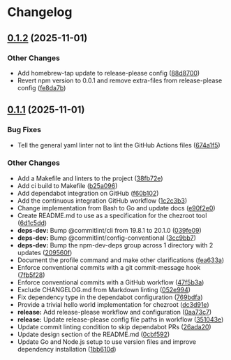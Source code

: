 # Changelog

## [0.1.2](https://github.com/main-branch/chezroot/compare/v0.1.1...v0.1.2) (2025-11-01)


### Other Changes

* Add homebrew-tap update to release-please config ([88d8700](https://github.com/main-branch/chezroot/commit/88d8700a85adbd46c8d4ce6492c7a6a46750f35c))
* Revert npm version to 0.0.1 and remove extra-files from release-please config ([fe8da7b](https://github.com/main-branch/chezroot/commit/fe8da7bfcffc07221d41044418e4bdaea7927f61))

## [0.1.1](https://github.com/main-branch/chezroot/compare/v0.1.0...v0.1.1) (2025-11-01)


### Bug Fixes

* Tell the general yaml linter not to lint the GitHub Actions files ([674a1f5](https://github.com/main-branch/chezroot/commit/674a1f56034c4559a8f78956df83b32a5ce005ff))


### Other Changes

* Add a Makefile and linters to the project ([38fb72e](https://github.com/main-branch/chezroot/commit/38fb72e8cdbfd03c5384b0b90e5d38e6df14ac81))
* Add ci build to Makefile ([b25a096](https://github.com/main-branch/chezroot/commit/b25a0968d73c1046a5d096945af8b37bdb8bb98e))
* Add dependabot integration on GitHub ([f60b102](https://github.com/main-branch/chezroot/commit/f60b102f6e53482079c0b884ba5071d3b8e6e34b))
* Add the continuous integration GitHub workflow ([1c2c3b3](https://github.com/main-branch/chezroot/commit/1c2c3b3730ed1f343ee0a32fa654b7a8d9afcda1))
* Change implementation from Bash to Go and update docs ([e90f2e0](https://github.com/main-branch/chezroot/commit/e90f2e0e63c014dd5cf58ccd1c2735675b483974))
* Create README.md to use as a specification for the chezroot tool ([6d1c5dd](https://github.com/main-branch/chezroot/commit/6d1c5dd6cad37af6b8e1a41ac35875102d3a992e))
* **deps-dev:** Bump @commitlint/cli from 19.8.1 to 20.1.0 ([039fe09](https://github.com/main-branch/chezroot/commit/039fe0903f89c69daf1e546eed5e87a12082b6e2))
* **deps-dev:** Bump @commitlint/config-conventional ([3cc9bb7](https://github.com/main-branch/chezroot/commit/3cc9bb75cb15224d606ea7c36673fedcfd50e387))
* **deps-dev:** Bump the npm-dev-deps group across 1 directory with 2 updates ([209560f](https://github.com/main-branch/chezroot/commit/209560feb0e3a7ccbc87a53b77169cb64bb5ecb1))
* Document the profile command and make other clarifications ([fea633a](https://github.com/main-branch/chezroot/commit/fea633a9c820bbd2526e452a20abadf0b905e3e9))
* Enforce conventional commits with a git commit-message hook ([7fb5f28](https://github.com/main-branch/chezroot/commit/7fb5f284dee950b33348e061a9807592ae2391dd))
* Enforce conventional commits with a GitHub workflow ([47f5b3a](https://github.com/main-branch/chezroot/commit/47f5b3a1dfc0de4ce439f1ceb8db4229393c3d0c))
* Exclude CHANGELOG.md from Markdown linting ([052e994](https://github.com/main-branch/chezroot/commit/052e9942dbc83b20220382bcd646ca7ea78e246b))
* Fix dependency type in the dependabot configuration ([769bdfa](https://github.com/main-branch/chezroot/commit/769bdfa485f157204183069a1bbb87d235cba612))
* Provide a trivial hello world implementation for chezroot ([dc3d91e](https://github.com/main-branch/chezroot/commit/dc3d91e76365730cb7b04cf8a86877c3e27721ca))
* **release:** Add release-please workflow and configuration ([0aa73c7](https://github.com/main-branch/chezroot/commit/0aa73c7defc2f25a1ecc062af08f079986d78be6))
* **release:** Update release-please config file paths in workflow ([351043e](https://github.com/main-branch/chezroot/commit/351043eb5d8610dd25e551897760c4475613d312))
* Update commit linting condition to skip dependabot PRs ([26ada20](https://github.com/main-branch/chezroot/commit/26ada20b91db428f5adeae7f80ba798902e7dbc1))
* Update design section of the README.md ([0cbf592](https://github.com/main-branch/chezroot/commit/0cbf5924c509e6ab5ce12339deeb60d991abbc36))
* Update Go and Node.js setup to use version files and improve dependency installation ([1bb610d](https://github.com/main-branch/chezroot/commit/1bb610d94f9d81f661aab57eef5d53efb40ec3ad))
